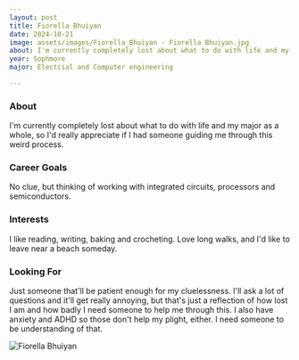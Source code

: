 ```yaml
---
layout: post
title: Fiorella Bhuiyan 
date: 2024-10-21
image: assets/images/Fiorella_Bhuiyan - Fiorella Bhuiyan.jpg
about: I'm currently completely lost about what to do with life and my major as a whole, so I'd really appreciate if I had someone guiding me through this weird process.
year: Sophmore
major: Electcial and Computer engineering 

---
```


### About

I'm currently completely lost about what to do with life and my major as a whole, so I'd really appreciate if I had someone guiding me through this weird process.

### Career Goals

No clue, but thinking of working with integrated circuits, processors and semiconductors.

### Interests

 I like reading, writing, baking and crocheting. Love long walks, and I'd like to leave near a beach someday.

### Looking For

Just someone that'll be patient enough for my cluelessness. I'll ask a lot of questions and it'll get really annoying, but that's just a reflection of how lost I am and how badly I need someone to help me through this. I also have anxiety and ADHD so those don't help my plight, either. I need someone to be understanding of that. 

<div class="text-center my-5">
    <img src="https://sase-drexel.github.io/mentorship-2024/assets/images/Fiorella_Bhuiyan - Fiorella Bhuiyan.jpg" alt="Fiorella Bhuiyan" class="rounded post-img" />
</div>
